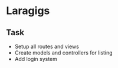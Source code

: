 # Laragigs 

## Task


- Setup all routes and views
- Create models and controllers for listing
- Add login system